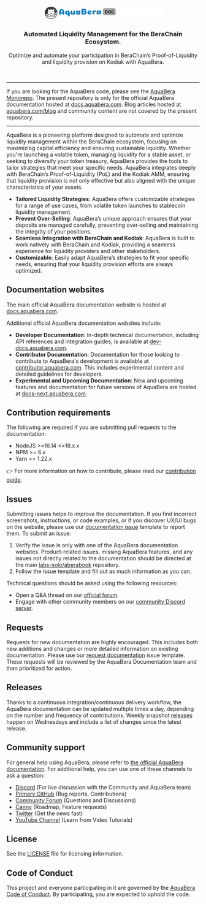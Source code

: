 <p align="center">
  <a href="https://aquabera.com">
    <img src="./docusaurus/static/img/logo.png" width="314px" alt="AquaBera logo" />
  </a>
</p>
<h3 align="center">Automated Liquidity Management for the BeraChain Ecosystem.</h3>
<p align="center">Optimize and automate your participation in BeraChain’s Proof-of-Liquidity and liquidity provision on Kodiak with AquaBera.</p>
<br />

---

If you are looking for the AquaBera code, please see the [AquaBera Monorepo](https://github.com/labs-solo/aberabook). The present repository is only for the official AquaBera documentation hosted at [docs.aquabera.com](https://docs.aquabera.com). Blog articles hosted at [aquabera.com/blog](https://aquabera.com/blog) and community content are not covered by the present repository.

---

AquaBera is a pioneering platform designed to automate and optimize liquidity management within the BeraChain ecosystem, focusing on maximizing capital efficiency and ensuring sustainable liquidity. Whether you're launching a volatile token, managing liquidity for a stable asset, or seeking to diversify your token treasury, AquaBera provides the tools to tailor strategies that meet your specific needs. AquaBera integrates deeply with BeraChain’s Proof-of-Liquidity (PoL) and the Kodiak AMM, ensuring that liquidity provision is not only effective but also aligned with the unique characteristics of your assets.

- **Tailored Liquidity Strategies**: AquaBera offers customizable strategies for a range of use cases, from volatile token launches to stablecoin liquidity management.
- **Prevent Over-Selling**: AquaBera’s unique approach ensures that your deposits are managed carefully, preventing over-selling and maintaining the integrity of your positions.
- **Seamless Integration with BeraChain and Kodiak**: AquaBera is built to work natively with BeraChain and Kodiak, providing a seamless experience for liquidity providers and other stakeholders.
- **Customizable**: Easily adapt AquaBera’s strategies to fit your specific needs, ensuring that your liquidity provision efforts are always optimized.

## Documentation websites

The main official AquaBera documentation website is hosted at [docs.aquabera.com](https://docs.aquabera.com).

Additional official AquaBera documentation websites include:

- **Developer Documentation**: In-depth technical documentation, including API references and integration guides, is available at [dev-docs.aquabera.com](https://dev-docs.aquabera.com).
- **Contributor Documentation**: Documentation for those looking to contribute to AquaBera's development is available at [contributor.aquabera.com](https://contributor.aquabera.com). This includes experimental content and detailed guidelines for developers.
- **Experimental and Upcoming Documentation**: New and upcoming features and documentation for future versions of AquaBera are hosted at [docs-next.aquabera.com](https://docs-next.aquabera.com).

## Contribution requirements

The following are required if you are submitting pull requests to the documentation:

- NodeJS >=16.14 <=18.x.x
- NPM >= 6.x
- Yarn >= 1.22.x

👉 For more information on how to contribute, please read our [contribution guide](./CONTRIBUTING.md).

## Issues

Submitting issues helps to improve the documentation. If you find incorrect screenshots, instructions, or code examples, or if you discover UX/UI bugs on the website, please use our [documentation issue](https://github.com/labs-solo/aberabook/issues/new?template=BUG_REPORT.yml) template to report them. To submit an issue:

1. Verify the issue is only with one of the AquaBera documentation websites. Product-related issues, missing AquaBera features, and any issues not directly related to the documentation should be directed at the main [labs-solo/aberabook](https://github.com/labs-solo/aberabook) repository.
2. Follow the issue template and fill out as much information as you can.

Technical questions should be asked using the following resources:

- Open a Q&A thread on our [official forum](https://forum.aquabera.com).
- Engage with other community members on our [community Discord server](https://discord.aquabera.com).

## Requests

Requests for new documentation are highly encouraged. This includes both new additions and changes or more detailed information on existing documentation. Please use our [request documentation](https://github.com/labs-solo/aberabook/issues/new?template=DOC_REQUEST.md&title%5B%5D=REQUEST) issue template. These requests will be reviewed by the AquaBera Documentation team and then prioritized for action.

## Releases

Thanks to a continuous integration/continuous delivery workflow, the AquaBera documentation can be updated multiple times a day, depending on the number and frequency of contributions. Weekly snapshot [releases](https://github.com/labs-solo/aberabook/releases) happen on Wednesdays and include a list of changes since the latest release.

## Community support

For general help using AquaBera, please refer to [the official AquaBera documentation](https://docs.aquabera.com). For additional help, you can use one of these channels to ask a question:

- [Discord](https://discord.aquabera.com) (For live discussion with the Community and AquaBera team)
- [Primary GitHub](https://github.com/labs-solo/aberabook) (Bug reports, Contributions)
- [Community Forum](https://forum.aquabera.com) (Questions and Discussions)
- [Canny](https://aquabera.canny.io/) (Roadmap, Feature requests)
- [Twitter](https://twitter.com/aquabera) (Get the news fast)
- [YouTube Channel](https://www.youtube.com/aquabera) (Learn from Video Tutorials)

## License

See the [LICENSE](./LICENSE) file for licensing information.

## Code of Conduct

This project and everyone participating in it are governed by the [AquaBera Code of Conduct](CODE_OF_CONDUCT.md). By participating, you are expected to uphold the code.
